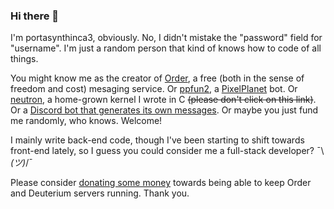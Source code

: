 ### Hi there 👋

I'm portasynthinca3, obviously. No, I didn't mistake the "password" field for "username". I'm just a random person that kind of knows how to code of all things.

You might know me as the creator of [Order](https://ordermsg.tk), a free (both in the sense of freedom and cost) mesaging service. Or [ppfun2](https://github.com/portasynthinca3/ppfun2), a [PixelPlanet](https://pixelplanet.fun) bot. Or [neutron](https://github.com/portasynthinca3/neutron), a home-grown kernel I wrote in C ~~(please don't click on this link)~~. Or a [Discord bot that generates its own messages](https://github.com/portasynthinca3/deuterium). Or maybe you just fund me randomly, who knows. Welcome!

I mainly write back-end code, though I've been starting to shift towards front-end lately, so I guess you could consider me a full-stack developer? ¯\\_(ツ)_/¯

Please consider [donating some money](https://patreon.com/portasynthinca3) towards being able to keep Order and Deuterium servers running. Thank you.
